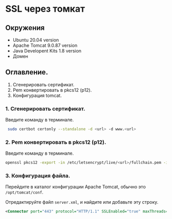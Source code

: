 # SSL через томкат

## Окружения

- Ubuntu 20.04 version
- Apache Tomcat 9.0.87 version
- Java Developent Kits 1.8 version
- Домен

## Оглавление.

1. Сгенерировать сертификат.
2. Pem конвертировать в pkcs12 (p12).
3. Конфигурация tomcat.

### 1. Сгенерировать сертификат.

Введите команду в терминале.

```bash
 sudo certbot certonly --standalone -d <url> -d www.<url>
```

### 2. Pem конвертировать в pkcs12 (p12).

Введите команду в терминале.

```bash
openssl pkcs12 -export -in /etc/letsencrypt/live/<url>/fullchain.pem -inkey /etc/letsencrypt/live/<url>/privkey.pem -out /etc/letsencrypt/tomcat/<url>.p12 -name tomcat -CAfile /etc/letsencrypt/live/<url>/chain.pem -caname root
```

### 3. Конфигурация файла.

Перейдите в каталог конфигурации Apache Tomcat, обычно это `/opt/tomcat/conf`.

Отредактируйте файл `server.xml`, и найдите или добавьте эту строку.

```xml
<Connector port="443" protocol="HTTP/1.1" SSLEnabled="true" maxThreads="150" scheme="https" secure="true" clientAuth="false" sslProtocol="TLS" keystoreFile="/etc/letsencrypt/tomcat/<url>.p12" keystoreType="PKCS12" keystorePass="<password>" />
```
